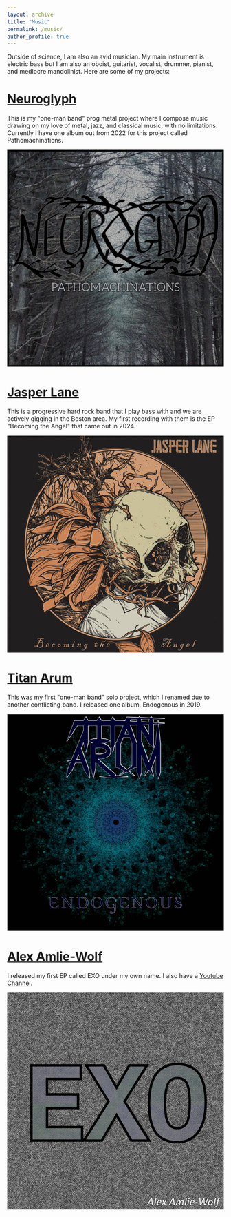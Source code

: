 ```yaml
---
layout: archive
title: "Music"
permalink: /music/
author_profile: true
---
```


Outside of science, I am also an avid musician. My main instrument is electric bass but I am also an oboist, guitarist, vocalist, drummer, pianist, and mediocre mandolinist. 
Here are some of my projects:

# [Neuroglyph](https://neuroglyph.bandcamp.com)

This is my "one-man band" prog metal project where I compose music drawing on my love of metal, jazz, and classical music, with no limitations. 
Currently I have one album out from 2022 for this project called Pathomachinations.

[![Pathomachinations](/images/Neuroglyph_Pathomachinations.jpg)](https://neuroglyph.bandcamp.com/album/pathomachinations)

# [Jasper Lane](https://jasperlane.bandcamp.com)

This is a progressive hard rock band that I play bass with and we are actively gigging in the Boston area. 
My first recording with them is the EP "Becoming the Angel" that came out in 2024.

[![Becoming the Angel](/images/JL_Becoming_the_Angel.jpg)](https://jasperlane.bandcamp.com/album/becoming-the-angel-2)

# [Titan Arum](https://titanarum.bandcamp.com)

This was my first "one-man band" solo project, which I renamed due to another conflicting band. I released one album, Endogenous in 2019. 

[![Endogenous](/images/Titan_Arum_Endogenous.jpg)](https://titanarum.bandcamp.com/album/endogenous)

# [Alex Amlie-Wolf](https://alexamliewolf.bandcamp.com)

I released my first EP called EXO under my own name. I also have a [Youtube Channel](https://www.youtube.com/c/AlexAmlieWolf).

[![EXO EP](/images/AAW_EXO_EP.jpg)](https://alexamliewolf.bandcamp.com/album/exo-ep)
